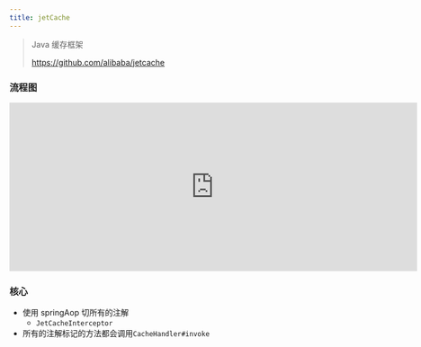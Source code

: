 ```yaml
---
title: jetCache
---
```


> Java 缓存框架
>
> https://github.com/alibaba/jetcache

### 流程图

<iframe id="embed_dom" name="embed_dom" frameborder="0" style="display:block;width:725px; height:300px;" src="https://www.processon.com/embed/683edac80625a2683de7181e?cid=683edac80625a2683de71821"></iframe>

### 核心

- 使用 springAop 切所有的注解
  - `JetCacheInterceptor`
- 所有的注解标记的方法都会调用`CacheHandler#invoke`
